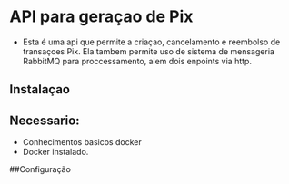 # API para geraçao de Pix 

- Esta é uma api que permite a criaçao, cancelamento e reembolso de transaçoes Pix. Ela tambem permite uso de sistema de mensageria RabbitMQ para proccessamento, alem dois enpoints via http.

## Instalaçao

## Necessario:
- Conhecimentos basicos docker
- Docker instalado.

##Configuração
